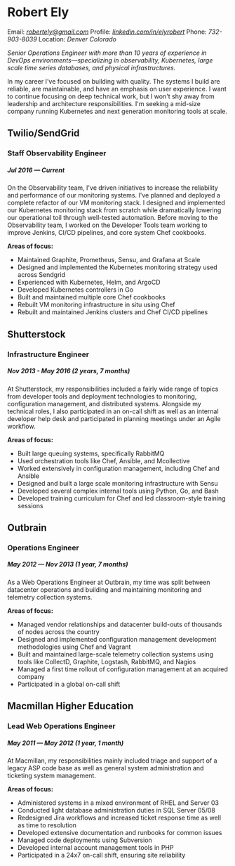 # Robert Ely
Email: _[robertely@gmail.com](mailto:robertely@gmail.com)_ Profile: _[linkedin.com/in/elyrobert](https://linkedin.com/in/elyrobert)_ Phone: _732-903-8039_ Location: _Denver Colorado_

_Senior Operations Engineer with more than 10 years of experience in DevOps environments—specializing in observability, Kubernetes, large scale time series databases, and physical infrastructures._

In my career I've focused on building with quality. The systems I build are reliable, are maintainable, and have an emphasis on user experience.
I want to continue focusing on deep technical work, but I won't shy away from leadership and architecture responsibilities. I'm seeking a mid-size company running Kubernetes and next generation monitoring tools at scale.

## Twilio/SendGrid
### Staff Observability Engineer
##### Jul 2016 — Current
On the Observability team, I've driven initiatives to increase the reliability and performance of our monitoring systems. I've planned and deployed a complete refactor of our VM monitoring stack. I designed and implemented our Kubernetes monitoring stack from scratch while dramatically lowering our operational toil through well-tested automation. Before moving to the Observability team, I worked on the Developer Tools team working to improve Jenkins, CI/CD pipelines, and core system Chef cookbooks.

**Areas of focus:**
* Maintained Graphite, Prometheus, Sensu, and Grafana at Scale
* Designed and implemented the Kubernetes monitoring strategy used across Sendgrid
* Experienced with Kubernetes, Helm, and ArgoCD
* Developed Kubernetes controllers in Go
* Built and maintained multiple core Chef cookbooks
* Rebuilt VM monitoring infrastructure in situ using Chef 
* Rebuilt and maintained Jenkins clusters and Chef CI/CD pipelines

## Shutterstock
### Infrastructure Engineer
##### Nov 2013 - May 2016 (2 years, 7 months)
At Shutterstock, my responsibilities included a fairly wide range of topics from developer tools and deployment technologies to monitoring, configuration management, and distributed systems. Alongside my technical roles, I also participated in an on-call shift as well as an internal developer help desk and participated in planning meetings under an Agile workflow.   

**Areas of focus:**
* Built large queuing systems, specifically RabbitMQ  
* Used orchestration tools like Chef, Ansible, and Mcollective  
* Worked extensively in configuration management, including Chef and Ansible  
* Designed and built a large scale monitoring infrastructure with Sensu
* Developed several complex internal tools using Python, Go, and Bash
* Developed training curriculum for Chef and led classroom-style training sessions

## Outbrain
### Operations Engineer
##### May 2012 — Nov 2013 (1 year, 7 months)
As a Web Operations Engineer at Outbrain, my time was split between datacenter operations and building and maintaining monitoring and telemetry collection systems.

**Areas of focus:**
* Managed vendor relationships and datacenter build-outs of thousands of nodes across the country  
* Designed and implemented configuration management development methodologies using Chef and Vagrant  
* Built and maintained large-scale telemetry collection systems using tools like CollectD, Graphite, Logstash, RabbitMQ, and Nagios
* Managed a first time rollout of configuration management at an acquired company
* Participated in a global on-call shift

## Macmillan Higher Education
### Lead Web Operations Engineer
##### May 2011 — May 2012 (1 year, 1 month)
At Macmillan, my responsibilities mainly included triage and support of a legacy ASP code base as well as general system administration and ticketing system management.

**Areas of focus:**
* Administered systems in a mixed environment of RHEL and Server 03
* Conducted light database administration duties in SQL Server 05/08  
* Redesigned Jira workflows and increased ticket response time as well as time to resolution
* Developed extensive documentation and runbooks for common issues
* Managed code deployments using Subversion
* Developed internal account management tools in PHP
* Participated in a 24x7 on-call shift, ensuring site reliability

